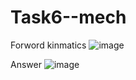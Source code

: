 # Task6--mech
Forword kinmatics
![image](https://github.com/user-attachments/assets/fefa622c-fb18-4cfe-b213-3f2cbca8cfeb)

Answer
![image](https://github.com/user-attachments/assets/61c13458-91eb-46e6-919f-364343ea8eb4)

